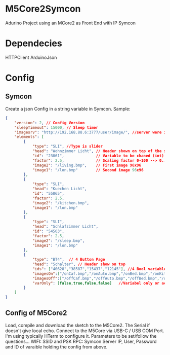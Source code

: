 # M5Core2Symcon
Adurino Project using an MCore2 as Front End with IP Symcon
# Dependecies
HTTPClient
ArduinoJson

# Config
## Symcon
Create a json Config in a string variable in Symcon.
Sample:
```json
{
    "version": 2, // Config Version 
    "sleepTimeout": 15000, // Sleep timer
    "imagesrv": "http://192.168.88.6:3777/user/image/", //server were images are stored
    "elements": [
        {
            "type": "SLI", //Type is slider
            "head": "Wohnzimmer Licht", // Header shown on top of the screen
            "id": "23061",              // Variable to be chaned (int)
            "factor": 2.5,              // Scaling factor 0-100 --> 0..250
            "image2": "/living.bmp",    // First image 96x96
            "image1": "/lon.bmp"        // Second image 96x96
        },
        {
            "type": "SLI",
            "head": "Kuechen Licht",
            "id": "55865",
            "factor": 2.5,
            "image2": "/kitchen.bmp",
            "image1": "/lon.bmp"
        },
        {
            "type": "SLI",
            "head": "Schlafzimmer Licht",
            "id": "54503",
            "factor": 2.5,
            "image2": "/sleep.bmp",
            "image1": "/lon.bmp"
        },
        {
            "type": "BT4",  // 4 Button Page
            "head": "Schalter", // Header show on top 
            "ids": ["40628","38587","15437","12145"], //4 Bool variable IDs
            "imagesOn":["/onCaf.bmp","/onAuto.bmp","/onBed.bmp","/onKitchen.bmp"], //4 image files refelecting the on state
            "imagesOff":["/offCaf.bmp","/offAuto.bmp","/offBed.bmp","/offKitchen.bmp"], // 4 image files reflection the off state
            "varOnly": [false,true,false,false]   //Variabel only or action request
        }
    ]
}
```
## Config of M5Core2
Load, compile and download the sketch to the M5Core2.
The Serial if doesn't give local echo.
Connect to the M5Core via USB-C / USB COM Port.
I'm using typically HTerm to configure it.
Parameters to be set/follow the questions...
WIFI: SSID and PSK
RPC: Symcon Server IP, User, Password and ID of varaible holding the config from above.


